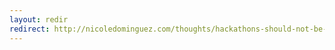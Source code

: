 ```yaml
---
layout: redir
redirect: http://nicoledominguez.com/thoughts/hackathons-should-not-be-about-business/
---
```

